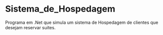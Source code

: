 # Sistema_de_Hospedagem
Programa em .Net que simula um sistema de Hospedagem de clientes que desejam reservar suites.
